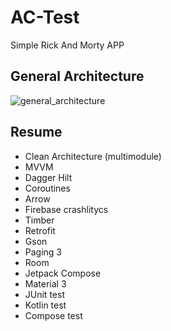# AC-Test
Simple Rick And Morty APP

## General Architecture
![general_architecture](https://user-images.githubusercontent.com/9370932/202516192-487acc19-0532-4eda-9507-0b51680cf222.png)



## Resume

- Clean Architecture (multimodule)
- MVVM
- Dagger Hilt
- Coroutines
- Arrow
- Firebase crashlitycs
- Timber
- Retrofit
- Gson
- Paging 3
- Room
- Jetpack Compose
- Material 3
- JUnit test
- Kotlin test
- Compose test
